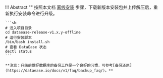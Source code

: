 
!!! Abstract ""
	按照本文档 [离线安装](offline_installation.md) 步骤，下载新版本安装包并上传解压后，重新执行安装命令进行升级。

	```sh
	# 进入项目目录
	cd dataease-release-v1.x.y-offline
	# 运行安装脚本
	/bin/bash install.sh
	# 查看 DataEase 状态
	dectl status
	```

	**注意：升级前做好数据库的备份工作是一个良好的习惯，可参考[备份还原](https://dataease.io/docs/v1/faq/backup_faq/)。**